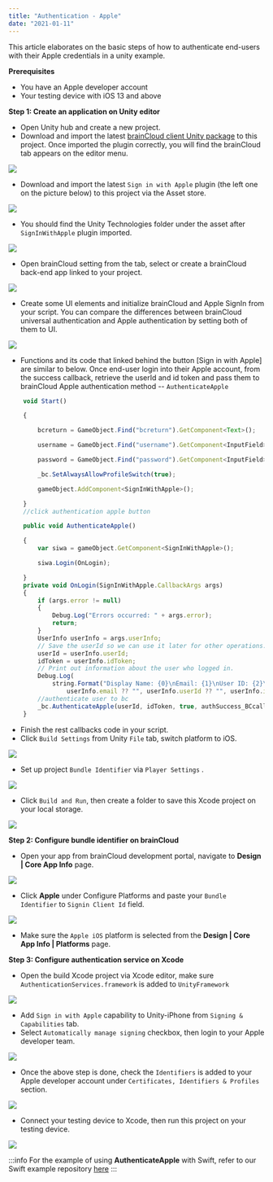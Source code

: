 ```yaml
---
title: "Authentication - Apple"
date: "2021-01-11"
---
```


This article elaborates on the basic steps of how to authenticate end-users with their Apple credentials in a unity example.

**Prerequisites**

- You have an Apple developer account
- Your testing device with iOS 13 and above

**Step 1: Create an application on Unity editor**

- Open Unity hub and create a new project.
- Download and import the latest [brainCloud client Unity package](https://github.com/getbraincloud/braincloud-csharp/releases) to this project. Once imported the plugin correctly, you will find the brainCloud tab appears on the editor menu.

![](images/1.png)

- Download and import the latest `Sign in with Apple` plugin (the left one on the picture below) to this project via the Asset store.

![](images/2.png)

- You should find the Unity Technologies folder under the asset after `SignInWithApple` plugin imported.

![](images/3.png)

- Open brainCloud setting from the tab, select or create a brainCloud back-end app linked to your project.

![](images/4.png)

- Create some UI elements and initialize brainCloud and Apple SignIn from your script. You can compare the differences between brainCloud universal authentication and Apple authentication by setting both of them to UI.

![](images/5.png)

- Functions and its code that linked behind the button [Sign in with Apple] are similar to below. Once end-user login into their Apple account, from the success callback, retrieve the userId and id token and pass them to brainCloud Apple authentication method -- `AuthenticateApple`
```js
    void Start()

    {

        bcreturn = GameObject.Find("bcreturn").GetComponent<Text>();

        username = GameObject.Find("username").GetComponent<InputField>();

        password = GameObject.Find("password").GetComponent<InputField>();

        _bc.SetAlwaysAllowProfileSwitch(true);

        gameObject.AddComponent<SignInWithApple>();

    }
    //click authentication apple button

    public void AuthenticateApple()

    {
        var siwa = gameObject.GetComponent<SignInWithApple>();

        siwa.Login(OnLogin);

    }
    private void OnLogin(SignInWithApple.CallbackArgs args)
    {
        if (args.error != null)
        {
            Debug.Log("Errors occurred: " + args.error);
            return;
        }
        UserInfo userInfo = args.userInfo;
        // Save the userId so we can use it later for other operations.
        userId = userInfo.userId;
        idToken = userInfo.idToken;
        // Print out information about the user who logged in.
        Debug.Log(
            string.Format("Display Name: {0}\nEmail: {1}\nUser ID: {2}\nID Token: {3}", userInfo.displayName ?? "",
                userInfo.email ?? "", userInfo.userId ?? "", userInfo.idToken ?? ""));
        //authenticate user to bc
        _bc.AuthenticateApple(userId, idToken, true, authSuccess_BCcall, authError_BCcall);
    }
```
- Finish the rest callbacks code in your script.
- Click `Build Settings` from Unity `File` tab, switch platform to iOS.

![](images/6.png)

- Set up project `Bundle Identifier` via `Player Settings` .

![](images/7.png)

- Click `Build and Run`, then create a folder to save this Xcode project on your local storage.

![](images/8.png)

**Step 2: Configure bundle identifier on brainCloud**

- Open your app from brainCloud development portal, navigate to **Design | Core App Info** page.

![](images/image.png)

- Click **Apple** under Configure Platforms and paste your `Bundle Identifier` to `Signin Client Id` field.

![](images/9.png)

- Make sure the `Apple iOS` platform is selected from the **Design | Core App Info | Platforms** page.

**Step 3: Configure authentication service on Xcode**

- Open the build Xcode project via Xcode editor, make sure `AuthenticationServices.framework` is added to `UnityFramework`

![](images/10.png)

- Add `Sign in with Apple` capability to Unity-iPhone from `Signing & Capabilities` tab.
- Select `Automatically manage signing` checkbox, then login to your Apple developer team.

![](images/11.png)

- Once the above step is done, check the `Identifiers` is added to your Apple developer account under `Certificates, Identifiers & Profiles` section.

![](images/12.png)

- Connect your testing device to Xcode, then run this project on your testing device.

![](images/13.png)

:::info
For the example of using **AuthenticateApple** with Swift, refer to our Swift example repository [here](https://github.com/getbraincloud/examples-swift#bcchat-example)
:::
